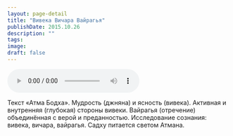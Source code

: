 ```yaml
---
layout: page-detail
title: "Вивека Вичара Вайрагья"
publishDate: 2015.10.26
description: ""
tags:
image:
draft: false
---
```


<audio title="2015.10.26 - Вивека Вичара Вайрагья.mp3" src="https://filer-api.advayta.org/v1.0/public/files/73640" controls=""></audio>

 Текст «Атма Бодха». Мудрость (джняна) и ясность (вивека). Активная и внутренняя (глубокая) стороны вивеки. Вайрагья (отречение) объединённая с верой и преданностью. Исследование сознания: вивека, вичара, вайрагья. Садху питается светом Атмана. 

  
